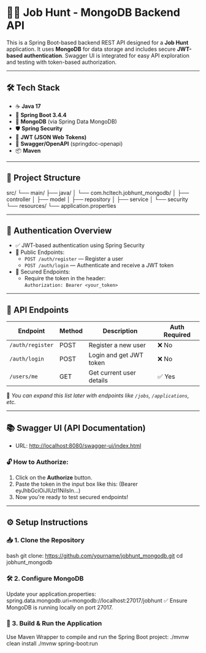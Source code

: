# 🧑‍💼 Job Hunt - MongoDB Backend API

This is a Spring Boot-based backend REST API designed for a **Job Hunt** application. It uses **MongoDB** for data storage and includes secure **JWT-based authentication**. Swagger UI is integrated for easy API exploration and testing with token-based authorization.

---

## 🛠️ Tech Stack

- ☕ **Java 17**
- 🌱 **Spring Boot 3.4.4**
- 🍃 **MongoDB** (via Spring Data MongoDB)
- 🛡 **Spring Security**
- 🔐 **JWT (JSON Web Tokens)**
- 📘 **Swagger/OpenAPI** (springdoc-openapi)
- 📦 **Maven**

---

## 📁 Project Structure

src/
└── main/
├── java/
│ └── com.hcltech.jobhunt_mongodb/
│ ├── controller
│ ├── model
│ ├── repository
│ ├── service
│ └── security
└── resources/
└── application.properties


---

## 🔐 Authentication Overview

- ✅ JWT-based authentication using Spring Security
- 📌 Public Endpoints:
  - `POST /auth/register` — Register a user
  - `POST /auth/login` — Authenticate and receive a JWT token
- 🔐 Secured Endpoints:
  - Require the token in the header:  
    `Authorization: Bearer <your_token>`

---

## 🔗 API Endpoints

| Endpoint         | Method | Description              | Auth Required |
|------------------|--------|--------------------------|---------------|
| `/auth/register` | POST   | Register a new user      | ❌ No         |
| `/auth/login`    | POST   | Login and get JWT token  | ❌ No         |
| `/users/me`      | GET    | Get current user details | ✅ Yes        |

📝 _You can expand this list later with endpoints like `/jobs`, `/applications`, etc._

---

## 📚 Swagger UI (API Documentation)

- URL: [http://localhost:8080/swagger-ui/index.html](http://localhost:8080/swagger-ui/index.html)

### 🔓 How to Authorize:
1. Click on the **Authorize** button.
2. Paste the token in the input box like this:
(Bearer eyJhbGciOiJIUzI1NiIsIn...)
3. Now you're ready to test secured endpoints!

---

## ⚙️ Setup Instructions

### 📥 1. Clone the Repository

bash git clone: 
                https://github.com/yourname/jobhunt_mongodb.git 
                cd jobhunt_mongodb

### 🛠️ 2. Configure MongoDB

Update your application.properties: spring.data.mongodb.uri=mongodb://localhost:27017/jobhunt
✅ Ensure MongoDB is running locally on port 27017.

### 🚀 3. Build & Run the Application
Use Maven Wrapper to compile and run the Spring Boot project:
                                                              ./mvnw clean install
                                                              ./mvnw spring-boot:run

